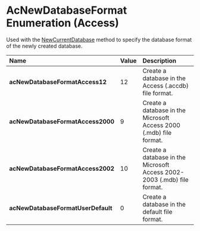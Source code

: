 
# AcNewDatabaseFormat Enumeration (Access)

Used with the [NewCurrentDatabase](6934a77e-5fa0-7e43-e159-2ffc2a944dca.md) method to specify the database format of the newly created database.



|**Name**|**Value**|**Description**|
|:-----|:-----|:-----|
| **acNewDatabaseFormatAccess12**|12|Create a database in the Access (.accdb) file format.|
| **acNewDatabaseFormatAccess2000**|9|Create a database in the Microsoft Access 2000 (.mdb) file format.|
| **acNewDatabaseFormatAccess2002**|10|Create a database in the Microsoft Access 2002-2003 (.mdb) file format.|
| **acNewDatabaseFormatUserDefault**|0|Create a database in the default file format.|
